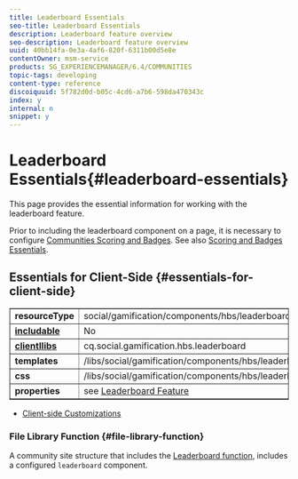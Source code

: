 ```yaml
---
title: Leaderboard Essentials
seo-title: Leaderboard Essentials
description: Leaderboard feature overview
seo-description: Leaderboard feature overview
uuid: 40bb14fa-0e3a-4af6-820f-6311b00d5e8e
contentOwner: msm-service
products: SG_EXPERIENCEMANAGER/6.4/COMMUNITIES
topic-tags: developing
content-type: reference
discoiquuid: 5f782d0d-b05c-4cd6-a7b6-598da470343c
index: y
internal: n
snippet: y
---
```


# Leaderboard Essentials{#leaderboard-essentials}

This page provides the essential information for working with the leaderboard feature.

Prior to including the leaderboard component on a page, it is necessary to configure [Communities Scoring and Badges](../../communities/using/implementing-scoring.md). See also [Scoring and Badges Essentials](../../communities/using/configure-scoring.md).

## Essentials for Client-Side {#essentials-for-client-side}

<table border="1" cellpadding="4" cellspacing="4" width="100%"> 
 <tbody>
  <tr>
   <td> <strong>resourceType</strong></td> 
   <td>social/gamification/components/hbs/leaderboard</td> 
  </tr>
  <tr>
   <td> <a href="../../communities/using/scf.md#addorincludeacommunitiescomponent"><strong>includable</strong></a></td> 
   <td>No</td> 
  </tr>
  <tr>
   <td> <a href="../../communities/using/clientlibs.md"><strong>clientllibs</strong></a></td> 
   <td>cq.social.gamification.hbs.leaderboard</td> 
  </tr>
  <tr>
   <td> <strong>templates</strong></td> 
   <td> /libs/social/gamification/components/hbs/leaderboard/leaderboard.hbs<br /> </td> 
  </tr>
  <tr>
   <td> <strong>css</strong></td> 
   <td> /libs/social/gamification/components/hbs/leaderboard/clientlibs/leaderboard.css</td> 
  </tr>
  <tr>
   <td><strong> properties</strong></td> 
   <td>see <a href="../../communities/using/enabling-leaderboard.md">Leaderboard Feature</a></td> 
  </tr>
 </tbody>
</table>

* [Client-side Customizations](../../communities/using/client-customize.md)

<!--
Comment Type: draft

<h2>Essentials for Server-Side</h2>
-->

<!--
Comment Type: draft

<ul>
<li>Leaderboard API ???</li>
</ul>
<ul>
<li>Leaderboard Endpoints ???</li>
</ul>
<ul>
<li><a href="../../communities/using/server-customize.md">Server-side Customizations</a> ???</li>
</ul>
-->

### File Library Function {#file-library-function}

A community site structure that includes the [Leaderboard function](../../communities/using/functions.md#leaderboardfunction), includes a configured `leaderboard` component.
